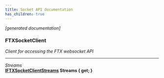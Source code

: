 ```yaml
---
title: Socket API documentation
has_children: true
---
```

*[generated documentation]*  
### FTXSocketClient  
*Client for accessing the FTX websocket API*
  
***
*Streams*  
**[IFTXSocketClientStreams](Api/IFTXSocketClientStreams.html) Streams { get; }**  

